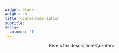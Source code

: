 ```yaml
---
widget: blank
weight: 20
title: Course Description
subtitle:
design:
  columns: '1'
---
```


<center>Here's the description!<\center>
